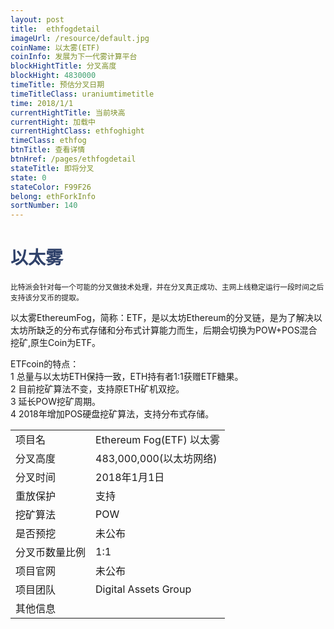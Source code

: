 ```yaml
---
layout: post
title:  ethfogdetail
imageUrl: /resource/default.jpg
coinName: 以太雾(ETF)
coinInfo: 发展为下一代雾计算平台
blockHightTitle: 分叉高度
blockHight: 4830000
timeTitle: 预估分叉日期
timeTitleClass: uraniumtimetitle
time: 2018/1/1
currentHightTitle: 当前块高
currentHight: 加载中
currentHightClass: ethfoghight
timeClass: ethfog
btnTitle: 查看详情
btnHref: /pages/ethfogdetail
stateTitle: 即将分叉
state: 0
stateColor: F99F26
belong: ethForkInfo
sortNumber: 140
---
```

<h1 style="color: #2F416A">以太雾</h1>
<small>比特派会针对每一个可能的分叉做技术处理，并在分叉真正成功、主网上线稳定运行一段时间之后支持该分叉币的提取。
</small>
<p>以太雾EthereumFog，简称：ETF，是以太坊Ethereum的分叉链，是为了解决以太坊所缺乏的分布式存储和分布式计算能力而生，后期会切换为POW+POS混合挖矿,原生Coin为ETF。
</p>
<p>ETFcoin的特点：<br>
1 总量与以太坊ETH保持一致，ETH持有者1:1获赠ETF糖果。<br>
2 目前挖矿算法不变，支持原ETH矿机双挖。<br>
3 延长POW挖矿周期。<br>
4 2018年增加POS硬盘挖矿算法，支持分布式存储。
</p>
<table class="center">
  <tbody>
    <tr>
        <td class="tablehalf">项目名</td>
        <td class="tablehalf">Ethereum Fog(ETF) 以太雾</td>
    </tr>
    <tr>
        <td>分叉高度</td>
        <td>483,000,000(以太坊网络)</td>
    </tr>
    <tr>
        <td>分叉时间</td>
        <td>2018年1月1日</td>
    </tr>
    <tr>
        <td>重放保护</td>
        <td>支持</td>
    </tr>
    <tr>
        <td>挖矿算法</td>
        <td>POW</td>
    </tr>
    <tr>
        <td>是否预挖</td>
        <td>未公布</td>
    </tr>
    <tr>
        <td>分叉币数量比例</td>
        <td>1:1</td>
    </tr>
    <tr>
        <td>项目官网</td>
        <td>未公布</td>
    </tr>
    <tr>
        <td>项目团队</td>
        <td>Digital Assets Group</td>
    </tr>
    <tr>
        <td>其他信息</td>
        <td></td>
    </tr>
  </tbody>
</table>